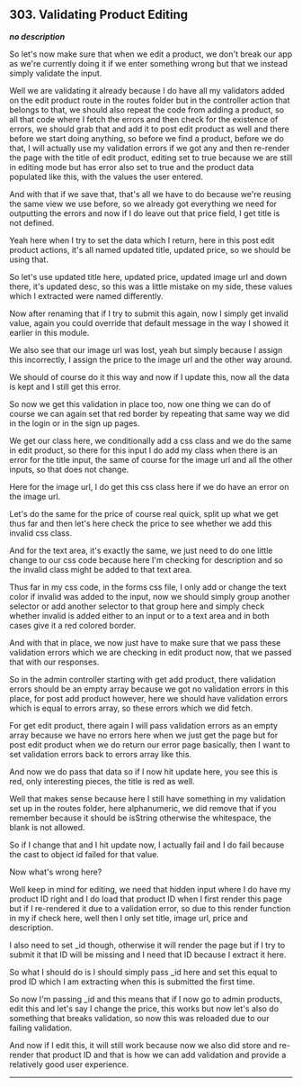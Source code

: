## 303. Validating Product Editing

<strong><em>no description</em></strong>

So let's now make sure that when we edit a product, we don't break our app as
we're currently doing it if we enter something wrong but that we instead simply
validate the input. 

Well we are validating it already because I do have all my validators added on
the edit product route in the routes folder but in the controller action that
belongs to that, we should also repeat the code from adding a product, so all
that code where I fetch the errors and then check for the existence of errors,
we should grab that and add it to post edit product as well and there before we
start doing anything, so before we find a product, before we do that, I will
actually use my validation errors if we got any and then re-render the page with
the title of edit product, editing set to true because we are still in editing
mode but has error also set to true and the product data populated like this,
with the values the user entered. 

And with that if we save that, that's all we have to do because we're reusing
the same view we use before, so we already got everything we need for outputting
the errors and now if I do leave out that price field, I get title is not
defined. 

Yeah here when I try to set the data which I return, here in this post edit
product actions, it's all named updated title, updated price, so we should be
using that. 

So let's use updated title here, updated price, updated image url and down
there, it's updated desc, so this was a little mistake on my side, these values
which I extracted were named differently. 

Now after renaming that if I try to submit this again, now I simply get invalid
value, again you could override that default message in the way I showed it
earlier in this module. 

We also see that our image url was lost, yeah but simply because I assign this
incorrectly, I assign the price to the image url and the other way around. 

We should of course do it this way and now if I update this, now all the data is
kept and I still get this error. 

So now we get this validation in place too, now one thing we can do of course we
can again set that red border by repeating that same way we did in the login or
in the sign up pages. 

We get our class here, we conditionally add a css class and we do the same in
edit product, so there for this input I do add my class when there is an error
for the title input, the same of course for the image url and all the other
inputs, so that does not change. 

Here for the image url, I do get this css class here if we do have an error on
the image url. 

Let's do the same for the price of course real quick, split up what we get thus
far and then let's here check the price to see whether we add this invalid css
class. 

And for the text area, it's exactly the same, we just need to do one little
change to our css code because here I'm checking for description and so the
invalid class might be added to that text area. 

Thus far in my css code, in the forms css file, I only add or change the text
color if invalid was added to the input, now we should simply group another
selector or add another selector to that group here and simply check whether
invalid is added either to an input or to a text area and in both cases give it
a red colored border. 

And with that in place, we now just have to make sure that we pass these
validation errors which we are checking in edit product now, that we passed that
with our responses. 

So in the admin controller starting with get add product, there validation
errors should be an empty array because we got no validation errors in this
place, for post add product however, here we should have validation errors which
is equal to errors array, so these errors which we did fetch. 

For get edit product, there again I will pass validation errors as an empty
array because we have no errors here when we just get the page but for post edit
product when we do return our error page basically, then I want to set
validation errors back to errors array like this. 

And now we do pass that data so if I now hit update here, you see this is red,
only interesting pieces, the title is red as well. 

Well that makes sense because here I still have something in my validation set
up in the routes folder, here alphanumeric, we did remove that if you remember
because it should be isString otherwise the whitespace, the blank is not
allowed. 

So if I change that and I hit update now, I actually fail and I do fail because
the cast to object id failed for that value. 

Now what's wrong here? 

Well keep in mind for editing, we need that hidden input where I do have my
product ID right and I do load that product ID when I first render this page but
if I re-rendered it due to a validation error, so due to this render function in
my if check here, well then I only set title, image url, price and description. 

I also need to set _id though, otherwise it will render the page but if I try to
submit it that ID will be missing and I need that ID because I extract it here. 

So what I should do is I should simply pass _id here and set this equal to prod
ID which I am extracting when this is submitted the first time. 

So now I'm passing _id and this means that if I now go to admin products, edit
this and let's say I change the price, this works but now let's also do
something that breaks validation, so now this was reloaded due to our failing
validation. 

And now if I edit this, it will still work because now we also did store and
re-render that product ID and that is how we can add validation and provide a
relatively good user experience. 

---